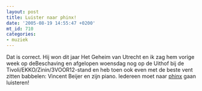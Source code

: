 ```yaml
---
layout: post
title: Luister naar phinx!
date: '2005-08-19 14:55:47 +0200'
mt_id: 710
categories:
- muziek
---
```

Dat is correct. Hij won dit jaar Het Geheim van Utrecht en ik zag hem vorige week op deBeschaving en afgelopen woensdag nog op de Uithof bij de Tivoli/EKKO/Zinin/3VOOR12-stand en heb toen ook even met de beste vent zitten babbelen: Vincent Beijer en zijn piano. Iedereen moet naar <a href="http://www.phinx.nl/">phinx</a> gaan luisteren!
